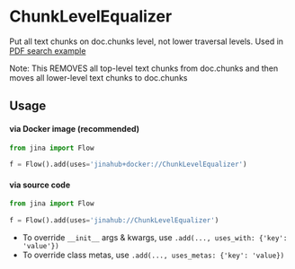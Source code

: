 # ChunkLevelEqualizer

Put all text chunks on doc.chunks level, not lower traversal levels. Used in [PDF search example](https://medium.com/jina-ai/building-an-ai-powered-pdf-search-engine-with-python-part-1-9102654e6ea1?source=collection_home---------0----------------------------)

Note: This REMOVES all top-level text chunks from doc.chunks and then moves all lower-level text chunks to doc.chunks

## Usage

#### via Docker image (recommended)

```python
from jina import Flow
	
f = Flow().add(uses='jinahub+docker://ChunkLevelEqualizer')
```

#### via source code

```python
from jina import Flow
	
f = Flow().add(uses='jinahub://ChunkLevelEqualizer')
```

- To override `__init__` args & kwargs, use `.add(..., uses_with: {'key': 'value'})`
- To override class metas, use `.add(..., uses_metas: {'key': 'value})`
